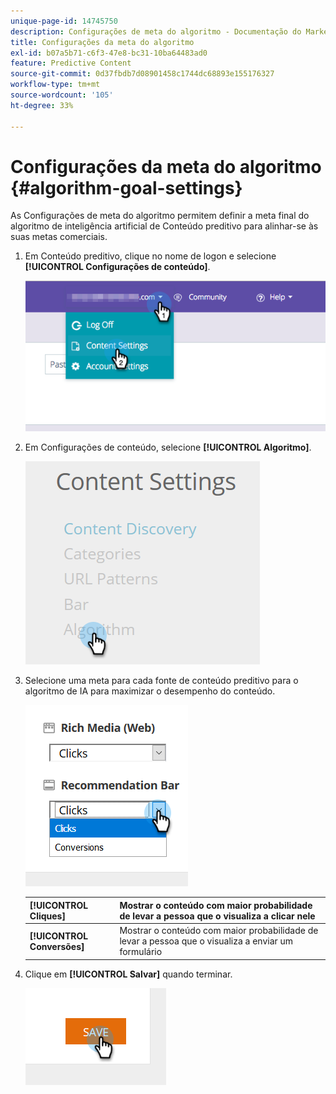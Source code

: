 ```yaml
---
unique-page-id: 14745750
description: Configurações de meta do algoritmo - Documentação do Marketo - Documentação do produto
title: Configurações da meta do algoritmo
exl-id: b07a5b71-c6f3-47e8-bc31-10ba64483ad0
feature: Predictive Content
source-git-commit: 0d37fbdb7d08901458c1744dc68893e155176327
workflow-type: tm+mt
source-wordcount: '105'
ht-degree: 33%

---
```


# Configurações da meta do algoritmo {#algorithm-goal-settings}

As Configurações de meta do algoritmo permitem definir a meta final do algoritmo de inteligência artificial de Conteúdo preditivo para alinhar-se às suas metas comerciais.

1. Em Conteúdo preditivo, clique no nome de logon e selecione **[!UICONTROL Configurações de conteúdo]**.

   ![](assets/1.png)

1. Em Configurações de conteúdo, selecione **[!UICONTROL Algoritmo]**.

   ![](assets/two-1.png)

1. Selecione uma meta para cada fonte de conteúdo preditivo para o algoritmo de IA para maximizar o desempenho do conteúdo.

   ![](assets/three-new.png)

   | **[!UICONTROL Cliques]** | Mostrar o conteúdo com maior probabilidade de levar a pessoa que o visualiza a clicar nele |
   |---|---|
   | **[!UICONTROL Conversões]** | Mostrar o conteúdo com maior probabilidade de levar a pessoa que o visualiza a enviar um formulário |

1. Clique em **[!UICONTROL Salvar]** quando terminar.

   ![](assets/four.png)
